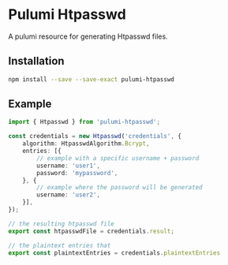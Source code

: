 # Pulumi Htpasswd

A pulumi resource for generating Htpasswd files.

## Installation

```bash
npm install --save --save-exact pulumi-htpasswd
```

## Example

```typescript
import { Htpasswd } from 'pulumi-htpasswd';

const credentials = new Htpasswd('credentials', {
    algorithm: HtpasswdAlgorithm.Bcrypt,
    entries: [{
        // example with a specific username + password
        username: 'user1',
        password: 'mypassword',
    }, {
        // example where the password will be generated
        username: 'user2',
    }],
});

// the resulting htpasswd file
export const htpasswdFile = credentials.result;

// the plaintext entries that
export const plaintextEntries = credentials.plaintextEntries
```
